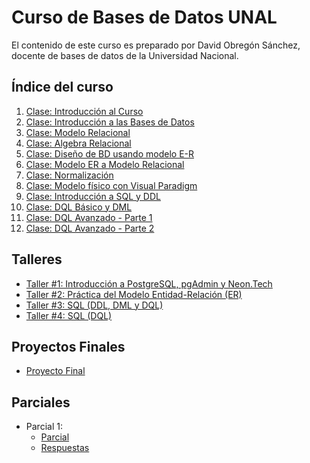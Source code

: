 # Curso de Bases de Datos UNAL

El contenido de este curso es preparado por David Obregón Sánchez, docente de bases de datos de la Universidad Nacional.
## Índice del curso

1. [Clase: Introducción al Curso](Clase%20-%20Introduccion%20al%20curso.md)
2. [Clase: Introducción a las Bases de Datos](Clase%20-%20Introducci%C3%B3n%20a%20las%20bases%20de%20datos.md)
3. [Clase: Modelo Relacional](Clase%20-%20Modelo%20relacional.md)
4. [Clase: Algebra Relacional](Clase%20-%20Algebra%20Relacional.md)
5. [Clase: Diseño de BD usando modelo E-R](Clase%20-%20Dise%C3%B1o%20de%20BD%20usando%20modelo%20E-R.md)
6. [Clase: Modelo ER a Modelo Relacional](Clase%20-%20Modelo%20ER%20a%20Modelo%20Relacional.md)
7. [Clase: Normalización](Clase%20%20-%20Normalizacion.md)
8. [Clase: Modelo físico con Visual Paradigm](Clase%20-%20Modelo%20relacional.md)
9. [Clase: Introducción a SQL y DDL](Clase%20-%20Introducci%C3%B3n%20a%20SQL%20y%20DDL.md)
10. [Clase: DQL Básico y DML](Clase%20-%20DQL%20b%C3%A1sico%20y%20DML.md)
10. [Clase: DQL Avanzado - Parte 1](Clase%20-%20DQL%20Avanzado%20-%20Parte%201.md)
10. [Clase: DQL Avanzado - Parte 2](Clase%20-%20DQL%20Avanzado%20-%20Parte%202.md)

## Talleres
- [Taller #1: Introducción a PostgreSQL, pgAdmin y Neon.Tech](Talleres%2FTaller%20%231.md)
- [Taller #2: Práctica del Modelo Entidad-Relación (ER)](Talleres/Taller%20%232/README.md)
- [Taller #3: SQL (DDL, DML y DQL)](Talleres%2FTaller%20%233.md)
- [Taller #4: SQL (DQL)](Talleres%2FTaller%20%234.md)

## Proyectos Finales
- [Proyecto Final](Proyecto%20final.md)

## Parciales
- Parcial 1:
  - [Parcial](docs%2FParcial%201.pdf)
  - [Respuestas](Respuestas%20Parcial%20%231.md)
